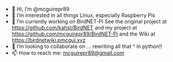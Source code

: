 - 👋 Hi, I’m @mcguirepr89
- 👀 I’m interested in all things Linux, especially Raspberry Pis
- 🌱 I’m currently working on BirdNET-Pi
    See the original project at https://github.com/kahst/BirdNET
    and my project at https://github.com/mcguirepr89/BirdNET-Pi and the Wiki at https://birdnetwiki.pmcgui.xyz
- 💞️ I’m looking to collaborate on ... rewriting all that ^ in python!!
- 📫 How to reach me: mcguirepr89@gmail.com

<!---
mcguirepr89/mcguirepr89 is a ✨ special ✨ repository because its `README.md` (this file) appears on your GitHub profile.
You can click the Preview link to take a look at your changes.
--->
